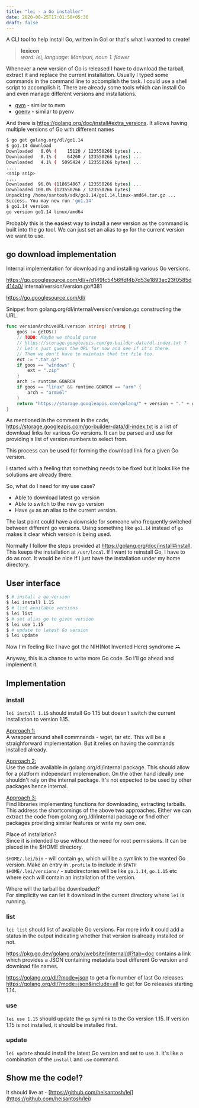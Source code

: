```yaml
---
title: "lei - a Go installer"
date: 2020-08-25T17:01:58+05:30
draft: false
---
```


A CLI tool to help install Go, written in Go!
or that's what I wanted to create!

><b>lexicon</b><br>
<i>word: lei, language:</em> Manipuri, noun 1. flower</i>

Whenever a new version of Go is released I have to download the tarball, extract it and replace the current installation. Usually I typed some commands in the command line to accomplish the task. I could use a shell script to accomplish it. There are already some tools which can install Go and even manage different versions and installations.
* [gvm](https://github.com/moovweb/gvm) - similar to nvm
* [goenv](https://github.com/syndbg/goenv) - similar to pyenv

And there is https://golang.org/doc/install#extra_versions. It allows having multiple versions of Go with different names
```bash
$ go get golang.org/dl/go1.14
$ go1.14 download
Downloaded   0.0% (    15120 / 123550266 bytes) ...
Downloaded   0.1% (    64260 / 123550266 bytes) ...
Downloaded   4.1% (  5095424 / 123550266 bytes) ...
....
<snip snip>
....
Downloaded  96.0% (118654867 / 123550266 bytes) ...
Downloaded 100.0% (123550266 / 123550266 bytes)
Unpacking /home/santosh/sdk/go1.14/go1.14.linux-amd64.tar.gz ...
Success. You may now run 'go1.14'
$ go1.14 version
go version go1.14 linux/amd64
```

Probably this is the easiest way to install a new version as the command is built into the go tool. We can just set an alias to `go` for the current version we want to use.

## go download implementation
Internal implementation for downloading and installing various Go versions.

https://go.googlesource.com/dl/+/d149fc5456ffdf4b7d53e1893ec23f0585d414a0/
internal/version/version.go#381

https://go.googlesource.com/dl/

Snippet from golang.org/dl/internal/version/version.go constructing the URL.

```go
func versionArchiveURL(version string) string {
	goos := getOS()
	// TODO: Maybe we should parse
	// https://storage.googleapis.com/go-builder-data/dl-index.txt ?
	// Let's just guess the URL for now and see if it's there.
	// Then we don't have to maintain that txt file too.
	ext := ".tar.gz"
	if goos == "windows" {
		ext = ".zip"
	}
	arch := runtime.GOARCH
	if goos == "linux" && runtime.GOARCH == "arm" {
		arch = "armv6l"
	}
	return "https://storage.googleapis.com/golang/" + version + "." + goos + "-" + arch + ext
}
```

As mentioned in the comment in the code, https://storage.googleapis.com/go-builder-data/dl-index.txt is a list of download links for various Go versions. It can be parsed and use for providing a list of version numbers to select from.

This process can be used for forming the download link for a given Go version.

I started with a feeling that something needs to be fixed but it looks like the solutions are already there.

So, what do I need for my use case?
* Able to download latest go version
* Able to switch to the new go version
* Have `go` as an alias to the current version.

The last point could have a downside for someone who frequently switched between different go versions. Using something like `go1.14` instead of `go` makes it clear which version is being used.

Normally I follow the steps provided at https://golang.org/doc/install#install. This keeps the installation at `/usr/local`. If I want to reinstall Go, I have to do as root. It would be nice If I just have the installation under my home directory.

## User interface
```bash
$ # install a go version
$ lei install 1.15
$ # list available versions
$ lei list
$ # set alias go to given version
$ lei use 1.15
$ # update to latest Go version
$ lei update
```

Now I'm feeling like I have got the NIH(Not Invented Here) syndrome <b style="writing-mode:vertical-rl">:{</b>

Anyway, this is a chance to write more Go code. So I'll go ahead and implement it.

## Implementation
### install
`lei install 1.15` should install Go 1.15 but doesn't switch the current installation to version 1.15. 

<u>Approach 1:</u><br>
A wrapper around shell commnands - wget, tar etc. This will be a straighforward implementation. But it relies on having the commands installed already.

<u>Approach 2:</u><br>
Use the code available in golang.org/dl/internal package. This should allow for a platform independant implemenation. On the other hand ideally one shouldn't rely on the internal package. It's not expected to be used by other packages hence internal.

<u>Approach 3:</u><br>
Find libraries implementing functions for downloading, extracting tarballs. This address the shortcomings of the above two approaches. Either we can extract the code from golang.org./dl/internal package or find other packages providing similar features or write my own one.

Place of installation?<br>
Since it is intended to use without the need for root permissions. It can be placed in the $HOME directory.

`$HOME/.lei/bin` -  will contain `go`, which will be a symlink to the wanted Go version. Make an entry in `.profile` to include in `$PATH`<br>
`$HOME/.lei/versions/` - subdirectories will be like `go.1.14`, `go.1.15` etc where each will contain an installation of the version.

Where will the tarball be downloaded?<br>
For simplicity we can let it download in the current directory where `lei` is running.

### list
`lei list` should list of available Go versions. For more info it could add a status in the output indicating whether that version is already installed or not.

https://pkg.go.dev/golang.org/x/website/internal/dl?tab=doc contains a link which provides a JSON containing metadata bout different Go version and download file names.

https://golang.org/dl/?mode=json to get a fix number of last Go releases.<br>
https://golang.org/dl/?mode=json&include=all to get for Go releases starting 1.14.

### use
`lei use 1.15` should update the `go` symlink to the Go version 1.15. If version 1.15 is not installed, it should be installed first.

### update
`lei update` should install the latest Go version and set to use it. It's like a combination of the `install` and `use` command.

## Show me the code!?

It should live at - [https://github.com/heisantosh/lei](https://github.com/heisantosh/lei)
